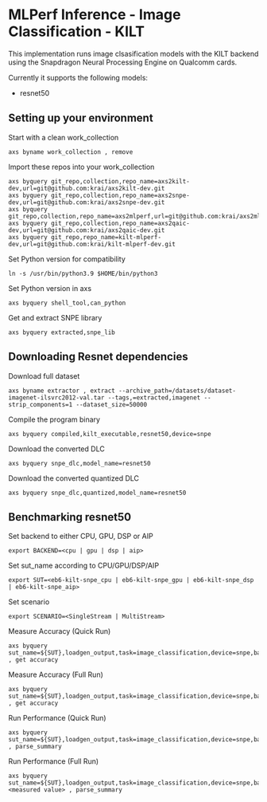 # MLPerf Inference - Image Classification - KILT
This implementation runs image clsasification models with the KILT backend using the Snapdragon Neural Processing Engine on Qualcomm cards.

Currently it supports the following models:
- resnet50

## Setting up your environment
Start with a clean work_collection
```
axs byname work_collection , remove
```

Import these repos into your work_collection
```
axs byquery git_repo,collection,repo_name=axs2kilt-dev,url=git@github.com:krai/axs2kilt-dev.git
axs byquery git_repo,collection,repo_name=axs2snpe-dev,url=git@github.com:krai/axs2snpe-dev.git
axs byquery git_repo,collection,repo_name=axs2mlperf,url=git@github.com:krai/axs2mlperf.git
axs byquery git_repo,collection,repo_name=axs2qaic-dev,url=git@github.com:krai/axs2qaic-dev.git
axs byquery git_repo,repo_name=kilt-mlperf-dev,url=git@github.com:krai/kilt-mlperf-dev.git
```

Set Python version for compatibility
```
ln -s /usr/bin/python3.9 $HOME/bin/python3
```

Set Python version in axs 
```
axs byquery shell_tool,can_python
```

Get and extract SNPE library
```
axs byquery extracted,snpe_lib
```

## Downloading Resnet dependencies

Download full dataset
```
axs byname extractor , extract --archive_path=/datasets/dataset-imagenet-ilsvrc2012-val.tar --tags,=extracted,imagenet --strip_components=1 --dataset_size=50000
```

Compile the program binary
```
axs byquery compiled,kilt_executable,resnet50,device=snpe
```

Download the converted DLC
```
axs byquery snpe_dlc,model_name=resnet50
```

Download the converted quantized DLC
```
axs byquery snpe_dlc,quantized,model_name=resnet50
```

## Benchmarking resnet50

Set backend to either CPU, GPU, DSP or AIP
```
export BACKEND=<cpu | gpu | dsp | aip>
```

Set sut_name according to CPU/GPU/DSP/AIP
```
export SUT=<eb6-kilt-snpe_cpu | eb6-kilt-snpe_gpu | eb6-kilt-snpe_dsp | eb6-kilt-snpe_aip>
```

Set scenario
```
export SCENARIO=<SingleStream | MultiStream>
```

Measure Accuracy (Quick Run)
```
axs byquery sut_name=${SUT},loadgen_output,task=image_classification,device=snpe,backend_type=${BACKEND},loadgen_scenario=${SCENARIO},framework=kilt,model_name=resnet50,loadgen_mode=AccuracyOnly , get accuracy
```

Measure Accuracy (Full Run)
```
axs byquery sut_name=${SUT},loadgen_output,task=image_classification,device=snpe,backend_type=${BACKEND},loadgen_scenario=${SCENARIO},framework=kilt,model_name=resnet50,loadgen_mode=AccuracyOnly,loadgen_dataset_size=50000,loadgen_buffer_size=1024 , get accuracy
```

Run Performance (Quick Run)
```
axs byquery sut_name=${SUT},loadgen_output,task=image_classification,device=snpe,backend_type=${BACKEND},loadgen_scenario=${SCENARIO},framework=kilt,model_name=resnet50,loadgen_mode=PerformanceOnly,loadgen_target_latency=1000 , parse_summary
```

Run Performance (Full Run)
```
axs byquery sut_name=${SUT},loadgen_output,task=image_classification,device=snpe,backend_type=${BACKEND},loadgen_scenario=${SCENARIO},framework=kilt,model_name=resnet50,loadgen_mode=PerformanceOnly,loadgen_dataset_size=50000,loadgen_buffer_size=1024,loadgen_target_latency=<measured value> , parse_summary
```
